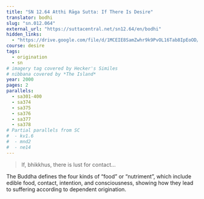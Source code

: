 ```yaml
---
title: "SN 12.64 Atthi Rāga Sutta: If There Is Desire"
translator: bodhi
slug: "sn.012.064"
external_url: "https://suttacentral.net/sn12.64/en/bodhi"
hidden_links:
  - "https://drive.google.com/file/d/1MCEIE8SamZwhr9k9PvOL16Tab8IpEoOD/view?usp=drivesdk"
course: desire
tags:
  - origination
  - sn
# imagery tag covered by Hecker's Similes
# nibbana covered by *The Island*
year: 2000
pages: 2
parallels:
  - sa301-400
  - sa374
  - sa375
  - sa376
  - sa377
  - sa378
# Partial parallels from SC
#  - kv1.6
#  - mnd2
#  - ne14
---
```


> If, bhikkhus, there is lust for contact...

The Buddha defines the four kinds of “food” or “nutriment”, which include edible food, contact, intention, and consciousness, showing how they lead to suffering according to dependent origination.

